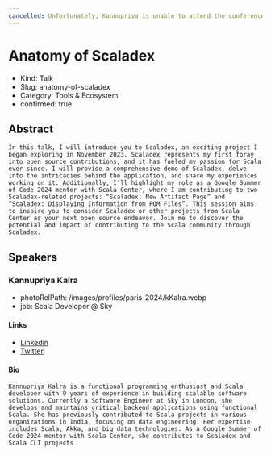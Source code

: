```yaml
---
cancelled: Unfortunately, Kannupriya is unable to attend the conference due to reasons beyond her control; we hope to see her at a future event.
---
```


# Anatomy of Scaladex

- Kind: Talk
- Slug: anatomy-of-scaladex
- Category: Tools & Ecosystem
- confirmed: true

## Abstract

```
In this talk, I will introduce you to Scaladex, an exciting project I began exploring in November 2023. Scaladex represents my first foray into open source contributions, and it has fueled my passion for Scala ever since. I will provide a comprehensive demo of Scaladex, delve into the intricacies behind the application, and share my experiences working on it. Additionally, I’ll highlight my role as a Google Summer of Code 2024 mentor with Scala Center, where I am contributing to two Scaladex-related projects: “Scaladex: New Artifact Page” and “Scaladex: Displaying Information from POM Files”. This session aims to inspire you to consider Scaladex or other projects from Scala Center as your next open source endeavor. Join me to discover the potential and impact of contributing to the Scala community through Scaladex.
```

## Speakers

### Kannupriya Kalra

- photoRelPath: /images/profiles/paris-2024/kKalra.webp
- job: Scala Developer @ Sky

#### Links

- [Linkedin](https://www.linkedin.com/in/kannupriyakalra)
- [Twitter](https://twitter.com/KannupriyaKalra)

#### Bio

```
Kannupriya Kalra is a functional programming enthusiast and Scala developer with 9 years of experience in building scalable software solutions. Currently a Software Engineer at Sky in London, she develops and maintains critical backend applications using functional Scala. She has previously contributed to Scala projects in various organizations in India, focusing on data engineering. Her expertise includes Scala, Akka, and big data technologies. As a Google Summer of Code 2024 mentor with Scala Center, she contributes to Scaladex and Scala CLI projects
```
